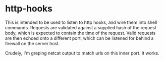 # http-hooks

This is intended to be used to listen to http hooks, and wire them into shell commands.
Requests are validated against a supplied hash of the request body, which is expected to contain the time of the request.
Valid requests are then echoed onto a different port, which can be listened for behind a firewall on the server host.

Crudely, I'm greping netcat output to match urls on this inner port.  It works.
